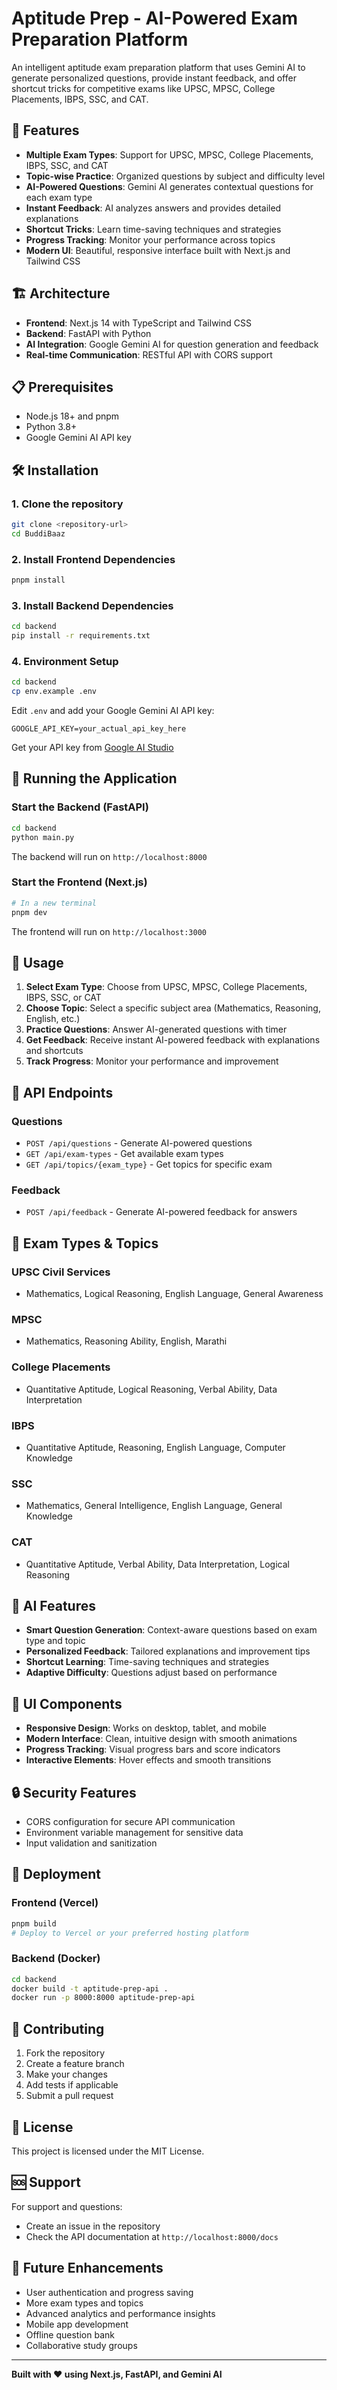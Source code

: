 # Aptitude Prep - AI-Powered Exam Preparation Platform

An intelligent aptitude exam preparation platform that uses Gemini AI to generate personalized questions, provide instant feedback, and offer shortcut tricks for competitive exams like UPSC, MPSC, College Placements, IBPS, SSC, and CAT.

## 🚀 Features

- **Multiple Exam Types**: Support for UPSC, MPSC, College Placements, IBPS, SSC, and CAT
- **Topic-wise Practice**: Organized questions by subject and difficulty level
- **AI-Powered Questions**: Gemini AI generates contextual questions for each exam type
- **Instant Feedback**: AI analyzes answers and provides detailed explanations
- **Shortcut Tricks**: Learn time-saving techniques and strategies
- **Progress Tracking**: Monitor your performance across topics
- **Modern UI**: Beautiful, responsive interface built with Next.js and Tailwind CSS

## 🏗️ Architecture

- **Frontend**: Next.js 14 with TypeScript and Tailwind CSS
- **Backend**: FastAPI with Python
- **AI Integration**: Google Gemini AI for question generation and feedback
- **Real-time Communication**: RESTful API with CORS support

## 📋 Prerequisites

- Node.js 18+ and pnpm
- Python 3.8+
- Google Gemini AI API key

## 🛠️ Installation

### 1. Clone the repository

```bash
git clone <repository-url>
cd BuddiBaaz
```

### 2. Install Frontend Dependencies

```bash
pnpm install
```

### 3. Install Backend Dependencies

```bash
cd backend
pip install -r requirements.txt
```

### 4. Environment Setup

```bash
cd backend
cp env.example .env
```

Edit `.env` and add your Google Gemini AI API key:

```env
GOOGLE_API_KEY=your_actual_api_key_here
```

Get your API key from [Google AI Studio](https://makersuite.google.com/app/apikey)

## 🚀 Running the Application

### Start the Backend (FastAPI)

```bash
cd backend
python main.py
```

The backend will run on `http://localhost:8000`

### Start the Frontend (Next.js)

```bash
# In a new terminal
pnpm dev
```

The frontend will run on `http://localhost:3000`

## 📱 Usage

1. **Select Exam Type**: Choose from UPSC, MPSC, College Placements, IBPS, SSC, or CAT
2. **Choose Topic**: Select a specific subject area (Mathematics, Reasoning, English, etc.)
3. **Practice Questions**: Answer AI-generated questions with timer
4. **Get Feedback**: Receive instant AI-powered feedback with explanations and shortcuts
5. **Track Progress**: Monitor your performance and improvement

## 🔧 API Endpoints

### Questions

- `POST /api/questions` - Generate AI-powered questions
- `GET /api/exam-types` - Get available exam types
- `GET /api/topics/{exam_type}` - Get topics for specific exam

### Feedback

- `POST /api/feedback` - Generate AI-powered feedback for answers

## 🎯 Exam Types & Topics

### UPSC Civil Services

- Mathematics, Logical Reasoning, English Language, General Awareness

### MPSC

- Mathematics, Reasoning Ability, English, Marathi

### College Placements

- Quantitative Aptitude, Logical Reasoning, Verbal Ability, Data Interpretation

### IBPS

- Quantitative Aptitude, Reasoning, English Language, Computer Knowledge

### SSC

- Mathematics, General Intelligence, English Language, General Knowledge

### CAT

- Quantitative Aptitude, Verbal Ability, Data Interpretation, Logical Reasoning

## 🧠 AI Features

- **Smart Question Generation**: Context-aware questions based on exam type and topic
- **Personalized Feedback**: Tailored explanations and improvement tips
- **Shortcut Learning**: Time-saving techniques and strategies
- **Adaptive Difficulty**: Questions adjust based on performance

## 🎨 UI Components

- **Responsive Design**: Works on desktop, tablet, and mobile
- **Modern Interface**: Clean, intuitive design with smooth animations
- **Progress Tracking**: Visual progress bars and score indicators
- **Interactive Elements**: Hover effects and smooth transitions

## 🔒 Security Features

- CORS configuration for secure API communication
- Environment variable management for sensitive data
- Input validation and sanitization

## 🚀 Deployment

### Frontend (Vercel)

```bash
pnpm build
# Deploy to Vercel or your preferred hosting platform
```

### Backend (Docker)

```bash
cd backend
docker build -t aptitude-prep-api .
docker run -p 8000:8000 aptitude-prep-api
```

## 🤝 Contributing

1. Fork the repository
2. Create a feature branch
3. Make your changes
4. Add tests if applicable
5. Submit a pull request

## 📄 License

This project is licensed under the MIT License.

## 🆘 Support

For support and questions:

- Create an issue in the repository
- Check the API documentation at `http://localhost:8000/docs`

## 🔮 Future Enhancements

- User authentication and progress saving
- More exam types and topics
- Advanced analytics and performance insights
- Mobile app development
- Offline question bank
- Collaborative study groups

---

**Built with ❤️ using Next.js, FastAPI, and Gemini AI**
